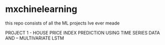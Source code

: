 # mxchinelearning
this repo consists of all the ML projects Ive ever meade

PROJECT 1 - HOUSE PRICE INDEX PREDICTION USING TIME SERIES DATA AND – MULTIVARIATE LSTM


